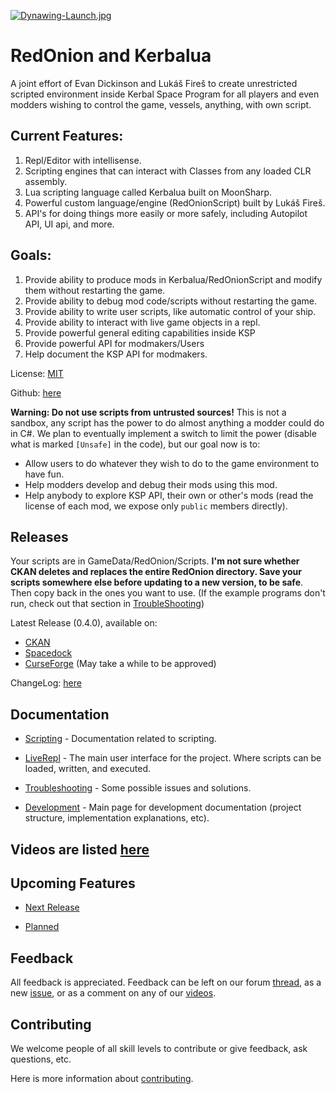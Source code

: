 [![Dynawing-Launch.jpg](https://i.postimg.cc/CMskNBBk/Dynawing-Launch.jpg)](https://postimg.cc/HjjrWLtk)

# RedOnion and Kerbalua

A joint effort of Evan Dickinson and Lukáš Fireš to create
unrestricted scripted environment inside Kerbal Space Program
for all players and even modders wishing to control the game,
vessels, anything, with own script.

## Current Features:
1. Repl/Editor with intellisense.
1. Scripting engines that can interact with Classes from any loaded CLR assembly. 
1. Lua scripting language called Kerbalua built on MoonSharp.
1. Powerful custom language/engine (RedOnionScript) built by Lukáš Fireš.
1. API's for doing things more easily or more safely, including Autopilot API, UI api, and more.

## Goals:
1. Provide ability to produce mods in Kerbalua/RedOnionScript and modify them without restarting the game.
1. Provide ability to debug mod code/scripts without restarting the game.
1. Provide ability to write user scripts, like automatic control of your ship.
1. Provide ability to interact with live game objects in a repl.
1. Provide powerful general editing capabilities inside KSP
1. Provide powerful API for modmakers/Users
1. Help document the KSP API for modmakers.

License: [MIT](https://github.com/evandisoft/RedOnion/blob/master/LICENSE)

Github: [here](https://github.com/evandisoft/RedOnion)

**Warning: Do not use scripts from untrusted sources!**
This is not a sandbox, any script has the power to do almost anything a modder could do in C#.
We plan to eventually implement a switch to limit the power
(disable what is marked `[Unsafe]` in the code),
but our goal now is to:

- Allow users to do whatever they wish to do to the game environment to have fun.
- Help modders develop and debug their mods using this mod.
- Help anybody to explore KSP API, their own or other's mods
  (read the license of each mod, we expose only `public` members directly).

## Releases

Your scripts are in GameData/RedOnion/Scripts. **I'm not sure whether CKAN deletes and replaces the entire RedOnion directory. Save your scripts somewhere else before updating to a new version, to be safe**. Then copy back in the ones you want to use. (If the example programs don't run, check out that section in [TroubleShooting](https://evandisoft.github.io/RedOnion/TroubleShooting))

Latest Release (0.4.0), available on:
- [CKAN](https://github.com/KSP-CKAN/CKAN)
- [Spacedock](https://spacedock.info/mod/2116/Red%20Onion)
- [CurseForge](https://www.curseforge.com/kerbal/ksp-mods/redonion) (May take a while to be approved)

ChangeLog: [here](https://evandisoft.github.io/RedOnion/ChangeLog)

## Documentation

- [Scripting](https://evandisoft.github.io/RedOnion/ScriptingReadme) - Documentation related to scripting.

- [LiveRepl](https://evandisoft.github.io/RedOnion/LiveRepl) - The main user interface for the project. Where scripts can be loaded, written, and executed.

- [Troubleshooting](https://evandisoft.github.io/RedOnion/TroubleShooting) - Some possible issues and solutions.

- [Development](https://evandisoft.github.io/RedOnion/DevelopmentReadme) - Main page for development documentation (project structure, implementation explanations, etc).

## Videos are listed [here](https://evandisoft.github.io/RedOnion/Videos)

## Upcoming Features

- [Next Release](https://evandisoft.github.io/RedOnion/ChangeLog#next-release)

- [Planned](https://evandisoft.github.io/RedOnion/ChangeLog#planned-features)

## Feedback

All feedback is appreciated. Feedback can be left on our forum [thread](https://forum.kerbalspaceprogram.com/index.php?/topic/189983-18x-redonion-unrestricted-in-game-scripting-v-040/), as a new [issue](https://github.com/evandisoft/RedOnion/issues), or as a comment on any of our [videos](Videos.md).

## Contributing

We welcome people of all skill levels to contribute or give feedback, ask questions, etc.

Here is more information about [contributing](https://github.com/evandisoft/RedOnion/blob/gh-pages/Contributing.md).

